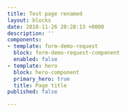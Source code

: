 ```yaml
---
title: Test page renamed
layout: blocks
date: 2018-11-26 20:28:13 +0000
description: ''
components:
- template: form-demo-request
  block: form-demo-request-component
  enabled: false
- template: hero
  block: hero-component
  primary_hero: true
  title: Page title
published: false

---
```

